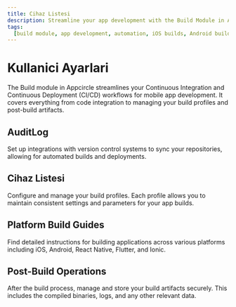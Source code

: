 ```yaml
---
title: Cihaz Listesi
description: Streamline your app development with the Build Module in Appcircle, offering automated builds for iOS and Android platforms.
tags:
  [build module, app development, automation, iOS builds, Android builds, CI/CD]
---
```


# Kullanici Ayarlari

The Build module in Appcircle streamlines your Continuous Integration and Continuous Deployment (CI/CD) workflows for mobile app development. It covers everything from code integration to managing your build profiles and post-build artifacts.

## AuditLog

Set up integrations with version control systems to sync your repositories, allowing for automated builds and deployments.

## Cihaz Listesi

Configure and manage your build profiles. Each profile allows you to maintain consistent settings and parameters for your app builds.

## Platform Build Guides

Find detailed instructions for building applications across various platforms including iOS, Android, React Native, Flutter, and Ionic.

## Post-Build Operations

After the build process, manage and store your build artifacts securely. This includes the compiled binaries, logs, and any other relevant data.

